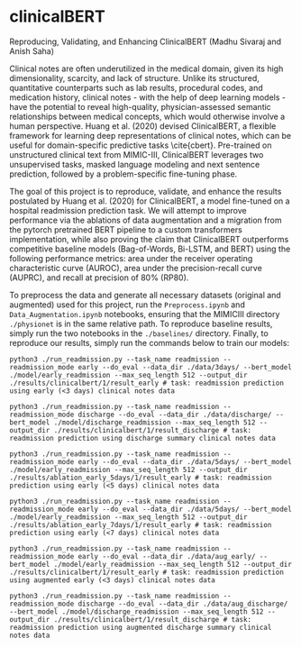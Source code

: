 # clinicalBERT
Reproducing, Validating, and Enhancing ClinicalBERT (Madhu Sivaraj and Anish Saha)

Clinical notes are often underutilized in the medical domain, given its high dimensionality, scarcity, and lack of structure. Unlike its structured, quantitative counterparts such as lab results, procedural codes, and medication history, clinical notes - with the help of deep learning models - have the potential to reveal high-quality, physician-assessed semantic relationships between medical concepts, which would otherwise involve a human perspective. Huang et al. (2020) devised ClinicalBERT, a flexible framework for learning deep representations of clinical notes, which can be useful for domain-specific predictive tasks \cite{cbert}. Pre-trained on unstructured clinical text from MIMIC-III, ClinicalBERT leverages two unsupervised tasks, masked language modeling and next sentence prediction, followed by a problem-specific fine-tuning phase.

The goal of this project is to reproduce, validate, and enhance the results postulated by Huang et al. (2020) for ClinicalBERT, a model fine-tuned on a hospital readmission prediction task. We will attempt to improve performance via the ablations of data augmentation and a migration from the pytorch pretrained BERT pipeline to a custom transformers implementation, while also proving the claim that ClinicalBERT outperforms competitive baseline models (Bag-of-Words, Bi-LSTM, and BERT) using the following performance metrics:  area under the receiver operating characteristic curve (AUROC), area under the precision-recall curve (AUPRC), and recall at precision of 80\% (RP80).

To preprocess the data and generate all necessary datasets (original and augmented) used for this project, run the ```Preprocess.ipynb``` and ```Data_Augmentation.ipynb``` notebooks, ensuring that the MIMICIII directory ```./physionet``` is in the same relative path. To reproduce baseline results, simply run the two notebooks in the ```./baselines/``` directory. Finally, to reproduce our results, simply run the commands below to train our models:

```
python3 ./run_readmission.py --task_name readmission --readmission_mode early --do_eval --data_dir ./data/3days/ --bert_model ./model/early_readmission --max_seq_length 512 --output_dir ./results/clinicalbert/1/result_early # task: readmission prediction using early (<3 days) clinical notes data

python3 ./run_readmission.py --task_name readmission --readmission_mode discharge --do_eval --data_dir ./data/discharge/ --bert_model ./model/discharge_readmission --max_seq_length 512 --output_dir ./results/clinicalbert/1/result_discharge # task: readmission prediction using discharge summary clinical notes data

python3 ./run_readmission.py --task_name readmission --readmission_mode early --do_eval --data_dir ./data/5days/ --bert_model ./model/early_readmission --max_seq_length 512 --output_dir ./results/ablation_early_5days/1/result_early # task: readmission prediction using early (<5 days) clinical notes data

python3 ./run_readmission.py --task_name readmission --readmission_mode early --do_eval --data_dir ./data/5days/ --bert_model ./model/early_readmission --max_seq_length 512 --output_dir ./results/ablation_early_7days/1/result_early # task: readmission prediction using early (<7 days) clinical notes data

python3 ./run_readmission.py --task_name readmission --readmission_mode early --do_eval --data_dir ./data/aug_early/ --bert_model ./model/early_readmission --max_seq_length 512 --output_dir ./results/clinicalbert/1/result_early # task: readmission prediction using augmented early (<3 days) clinical notes data

python3 ./run_readmission.py --task_name readmission --readmission_mode discharge --do_eval --data_dir ./data/aug_discharge/ --bert_model ./model/discharge_readmission --max_seq_length 512 --output_dir ./results/clinicalbert/1/result_discharge # task: readmission prediction using augmented discharge summary clinical notes data
```

